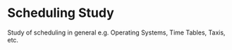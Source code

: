 Scheduling Study
================

Study of scheduling in general e.g. Operating Systems, Time Tables, Taxis, etc.
